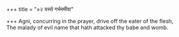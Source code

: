 +++
title = "०२ यस्ते गर्भममीवा"

+++
Agni, concurring in the prayer, drive off the eater of the flesh,  
     The malady of evil name that hath attacked thy babe and womb.